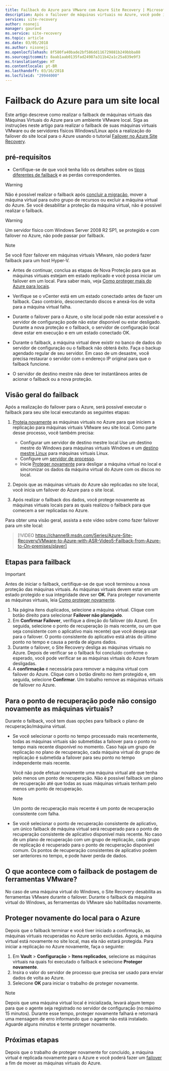 ```yaml
---
title: Failback do Azure para VMware com Azure Site Recovery | Microsoft Docs
description: Após o failover de máquinas virtuais no Azure, você pode iniciar um failback para colocar máquinas virtuais para o local. Conheça as etapas de como realizar failback.
services: site-recovery
author: nsoneji
manager: gauravd
ms.service: site-recovery
ms.topic: article
ms.date: 03/05/2018
ms.author: nisoneji
ms.openlocfilehash: 8f580fa40bade2bf586dd116729881b249bbba88
ms.sourcegitcommit: 8aab1aab0135fad24987a311b42a1c25a839e9f3
ms.translationtype: HT
ms.contentlocale: pt-BR
ms.lasthandoff: 03/16/2018
ms.locfileid: "29944000"
---
```

# <a name="fail-back-from-azure-to-an-on-premises-site"></a>Failback do Azure para um site local

Este artigo descreve como realizar o failback de máquinas virtuais das Máquinas Virtuais do Azure para um ambiente VMware local. Siga as instruções neste artigo para realizar o failback de suas máquinas virtuais VMware ou de servidores físicos Windows/Linux após a realização do failover do site local para o Azure usando o tutorial [Failover no Azure Site Recovery](site-recovery-failover.md).

## <a name="prerequisites"></a>pré-requisitos
- Certifique-se de que você tenha lido os detalhes sobre os [tipos diferentes de failback](concepts-types-of-failback.md) e as perdas correspondentes.

> [!WARNING]
> Não é possível realizar o failback após [concluir a migração](migrate-overview.md#what-do-we-mean-by-migration), mover a máquina virtual para outro grupo de recursos ou excluir a máquina virtual do Azure. Se você desabilitar a proteção da máquina virtual, não é possível realizar o failback.

> [!WARNING]
> Um servidor físico com Windows Server 2008 R2 SP1, se protegido e com failover no Azure, não pode passar por failback.

> [!NOTE]
> Se você fizer failover em máquinas virtuais VMware, não poderá fazer failback para um host Hyper-V.


- Antes de continuar, conclua as etapas de Nova Proteção para que as máquinas virtuais estejam em estado replicado e você possa iniciar um failover em um local. Para saber mais, veja [Como proteger mais do Azure para locais](vmware-azure-reprotect.md).

- Verifique se o vCenter está em um estado conectado antes de fazer um failback. Caso contrário, desconectando discos e anexá-los de volta para a máquina virtual falha.

- Durante o failover para o Azure, o site local pode não estar acessível e o servidor de configuração pode não estar disponível ou estar desligado. Durante a nova proteção e o failback, o servidor de configuração local deve estar em execução e em um estado conectado OK. 

- Durante o failback, a máquina virtual deve existir no banco de dados do servidor de configuração ou o failback não obterá êxito. Faça o backup agendado regular de seu servidor. Em caso de um desastre, você precisa restaurar o servidor com o endereço IP original para que o failback funcione.

- O servidor de destino mestre não deve ter instantâneos antes de acionar o failback ou a nova proteção.

## <a name="overview-of-failback"></a>Visão geral do failback
Após a realização do failover para o Azure, será possível executar o failback para seu site local executando as seguintes etapas:

1. [Proteja novamente](vmware-azure-reprotect.md) as máquinas virtuais no Azure para que iniciem a replicação para máquinas virtuais VMware seu site local. Como parte desse processo, você também precisa:

    * Configurar um servidor de destino mestre local Use um destino mestre do Windows para máquinas virtuais Windows e um [destino mestre Linux](vmware-azure-install-linux-master-target.md) para máquinas virtuais Linux.
    * Configure um [servidor de processo](vmware-azure-set-up-process-server-azure.md).
    * Inicie [Proteger novamente](vmware-azure-reprotect.md) para desligar a máquina virtual no local e sincronizar os dados da máquina virtual do Azure com os discos no local.

2. Depois que as máquinas virtuais do Azure são replicadas no site local, você inicia um failover do Azure para o site local.

3. Após realizar o failback dos dados, você protege novamente as máquinas virtuais locais para as quais realizou o failback para que comecem a ser replicadas no Azure.

Para obter uma visão geral, assista a este vídeo sobre como fazer failover para um site local:
> [!VIDEO https://channel9.msdn.com/Series/Azure-Site-Recovery/VMware-to-Azure-with-ASR-Video5-Failback-from-Azure-to-On-premises/player]


## <a name="steps-to-fail-back"></a>Etapas para failback

> [!IMPORTANT]
> Antes de iniciar o failback, certifique-se de que você terminou a nova proteção das máquinas virtuais. As máquinas virtuais devem estar em um estado protegido e sua integridade deve ser **OK**. Para proteger novamente as máquinas virtuais, leia [Como proteger novamente](vmware-azure-reprotect.md).

1. Na página itens duplicados, selecione a máquina virtual. Clique com botão direito para selecionar **Failover não planejado**.
2. Em **Confirmar Failover**, verifique a direção do failover (do Azure). Em seguida, selecione o ponto de recuperação (o mais recente, ou um que seja consistente com o aplicativo mais recente) que você deseja usar para o failover. O ponto consistente do aplicativo está atrás do último ponto no tempo e causa a perda de alguns dados.
3. Durante o failover, o Site Recovery desliga as máquinas virtuais no Azure. Depois de verificar se o failback foi concluído conforme o esperado, você pode verificar se as máquinas virtuais do Azure foram desligadas.
4. A **confirmação** é necessária para remover a máquina virtual com failover do Azure. Clique com o botão direito no item protegido e, em seguida, selecione **Confirmar**. Um trabalho remove as máquinas virtuais de failover no Azure.


## <a name="to-what-recovery-point-can-i-fail-back-the-virtual-machines"></a>Para o ponto de recuperação pode não consigo novamente as máquinas virtuais?

Durante o failback, você tem duas opções para failback o plano de recuperação/máquina virtual.

- Se você selecionar o ponto no tempo processado mais recentemente, todas as máquinas virtuais são submetidas a failover para o ponto no tempo mais recente disponível no momento. Caso haja um grupo de replicação no plano de recuperação, cada máquina virtual do grupo de replicação é submetida a failover para seu ponto no tempo independente mais recente.

  Você não pode efetuar novamente uma máquina virtual até que tenha pelo menos um ponto de recuperação. Não é possível failback um plano de recuperação até que todas as suas máquinas virtuais tenham pelo menos um ponto de recuperação.

  > [!NOTE]
  > Um ponto de recuperação mais recente é um ponto de recuperação consistente com falha.

- Se você selecionar o ponto de recuperação consistente de aplicativo, um único failback de máquina virtual será recuperado para o ponto de recuperação consistente de aplicativo disponível mais recente. No caso de um plano de recuperação com um grupo de replicação, cada grupo de replicação é recuperado para o ponto de recuperação disponível comum.
Os pontos de recuperação consistentes de aplicativo podem ser anteriores no tempo, e pode haver perda de dados.

## <a name="what-happens-to-vmware-tools-post-failback"></a>O que acontece com o failback de postagem de ferramentas VMware?

No caso de uma máquina virtual do Windows, o Site Recovery desabilita as ferramentas VMware durante o failover. Durante o failback da máquina virtual do Windows, as ferramentas do VMware são habilitadas novamente. 


## <a name="reprotect-from-on-premises-to-azure"></a>Proteger novamente do local para o Azure
Depois que o failback terminar e você tiver iniciado a confirmação, as máquinas virtuais recuperadas no Azure serão excluídas. Agora, a máquina virtual está novamente no site local, mas ela não estará protegida. Para iniciar a replicação no Azure novamente, faça o seguinte:

1. Em **Vault** > **Configuração** > **Itens replicados**, selecione as máquinas virtuais na quais foi executado o failback e selecione **Proteger novamente**.
2. Insira o valor do servidor de processo que precisa ser usado para enviar dados de volta ao Azure.
3. Selecione **OK** para iniciar o trabalho de proteger novamente.

> [!NOTE]
> Depois que uma máquina virtual local é inicializada, levará algum tempo para que o agente seja registrado no servidor de configuração (no máximo 15 minutos). Durante esse tempo, proteger novamente falhará e retornará uma mensagem de erro informando que o agente não está instalado. Aguarde alguns minutos e tente proteger novamente.

## <a name="next-steps"></a>Próximas etapas

Depois que o trabalho de proteger novamente for concluído, a máquina virtual é replicada novamente para o Azure e você poderá fazer um [failover](site-recovery-failover.md) a fim de mover as máquinas virtuais do Azure.


